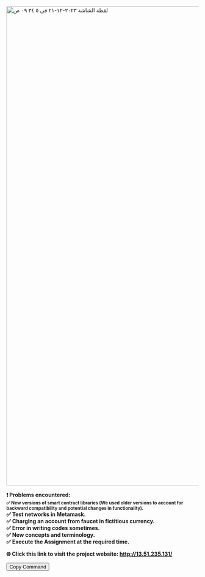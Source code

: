 <img width="1258" alt="‏لقطة الشاشة ٢٠٢٣-١٢-٢١ في ٥ ٣٤ ٠٩ ص" src="https://github.com/aziz-2000/blockchain/assets/105892837/41fbe060-3791-4d60-b63b-015e4f238c6b">

<strong> ❗️ Problems encountered:<strong><br>
<small>✅ New versions of smart contract libraries (We used older versions to account for backward compatibility and potential changes in functionality).</small><br>
✅ Test networks in Metamask.<br>
✅ Charging an account from faucet in fictitious currency.<br>
✅ Error in writing codes sometimes.<br>
✅ New concepts and terminology. <br>
✅ Execute the Assignment at the required time.<br>


🌐 Click this link to visit the project website: http://13.51.235.131/


<button onclick="copyCommand()">Copy Command</button>
 <style>
        .code-container {
            position: relative;
        }

        .copy-button {
            position: absolute;
            top: 5px;
            right: 5px;
            cursor: pointer;
            padding: 5px 10px;
            background-color: #333;
            color: #fff;
            border: none;
            border-radius: 4px;
        }
    </style>
</head>
<body>

<!-- Your blog content goes here -->

<!-- Include the necessary JavaScript for the copy button -->
<script>
    document.addEventListener('DOMContentLoaded', function () {
        // Get all code blocks
        var codeBlocks = document.querySelectorAll('pre code');

        // Add copy buttons to each code block
        codeBlocks.forEach(function (codeBlock) {
            var button = document.createElement('button');
            button.className = 'copy-button';
            button.textContent = 'Copy';

            button.addEventListener('click', function () {
                copyToClipboard(codeBlock.textContent);
            });

            var codeContainer = codeBlock.parentElement;
            codeContainer.classList.add('code-container');
            codeContainer.appendChild(button);
        });

        // Function to copy text to clipboard
        function copyToClipboard(text) {
            var textarea = document.createElement('textarea');
            textarea.value = text;
            document.body.appendChild(textarea);

            textarea.select();
            document.execCommand('copy');

            document.body.removeChild(textarea);

            alert('Code copied to clipboard!');
        }
    });
</script>
